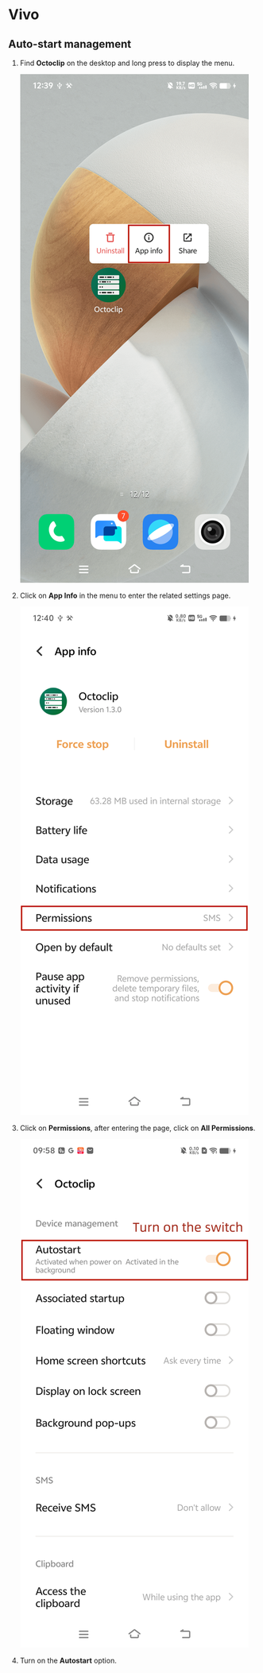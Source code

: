 # Vivo

## Auto-start management

1. Find **Octoclip** on the desktop and long press to display the menu.

   ![more](../../public/assets/android/sms-sync/vivo/home_tag.png )

2. Click on **App Info** in the menu to enter the related settings page.

   ![more](../../public/assets/android/sms-sync/vivo/setting_tag.png )

3. Click on **Permissions**, after entering the page, click on **All Permissions**.

   ![more](../../public/assets/android/sms-sync/vivo/auto_start_setting_tag.png)

4. Turn on the **Autostart** option.
